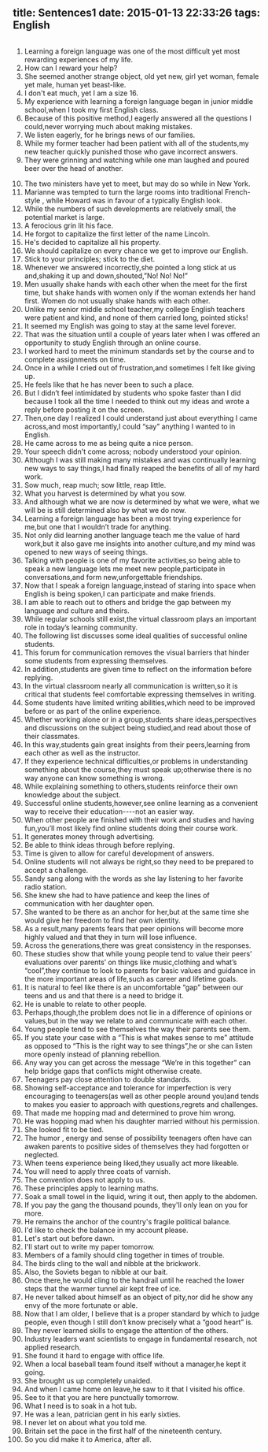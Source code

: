title: Sentences1
date: 2015-01-13 22:33:26
tags: English
---
<img src="{%view%}2015-1-13-sentences1.jpg{%suffix%}" alt=""></img>
1.	Learning a foreign language was one of the most difficult yet most rewarding experiences of my life.
2.	How can I reward your help?
3.	She seemed another strange object, old yet new, girl yet woman, female yet male, human yet beast-like.
4.	I don't eat much, yet I am a size 16.
5.	My experience with learning a foreign language began in junior middle school,when I took my first English class.
6.	Because of this positive method,I eagerly answered all the questions I could,never worrying much about making mistakes.
7.	We listen eagerly, for he brings news of our families.
8.	While my former teacher had been patient with all of the students,my new teacher quickly punished those who gave incorrect answers.
9.	They were grinning and watching while one man laughed and poured beer over the head of another.
<!--more-->
10.	The two ministers have yet to meet, but may do so while in New York.
11.	Marianne was tempted to turn the large rooms into traditional French-style , while Howard was in favour of a typically English look.
12.	While the numbers of such developments are relatively small, the potential market is large.
13.	A ferocious grin lit his face.
14.	He forgot to capitalize the first letter of the name Lincoln.
15.	He's decided to capitalize all his property.
16.	We should capitalize on every chance we get to improve our English.
17.	Stick to your principles; stick to the diet.
18.	Whenever we answered incorrectly,she pointed a long stick at us and,shaking it up and down,shouted,”No! No! No!”
19.	Men usually shake hands with each other when the meet for the first time, but shake hands with women only if the woman extends her hand first. Women do not usually shake hands with each other.
20.	Unlike my senior middle school teacher,my college English teachers were patient and kind, and none of them carried long, pointed sticks!
21.	It seemed my English was going to stay at the same level forever.
22.	That was the situation until a couple of years later when I was offered an opportunity to study English through an online course.
23.	I worked hard to meet the minimum standards set by the course and to complete assignments on time.
24.	Once in a while I cried out of frustration,and sometimes I felt like giving up.
25.	He feels like that he has never been to such a place.
26.	But I didn’t feel intimidated by students who spoke faster than I did because I took all the time I needed to think out my ideas and wrote a reply before posting it on the screen.
27.	Then,one day I realized I could understand just about everything I came across,and most importantly,I could “say” anything I wanted to in English.  
28.	He came across to me as being quite a nice person.
29.	Your speech didn't come across; nobody understood your opinion.
30.	Although I was still making many mistakes and was continually learning new ways to say things,I had finally reaped the benefits of all of my hard work.
31.	Sow much, reap much; sow little, reap little.
32.	What you harvest is determined by what you sow.
33.	And although what we are now is determined by what we were, what we will be is still determined also by what we do now.
34.	Learning a foreign language has been a most trying experience for me,but one that I wouldn’t trade for anything.
35.	Not only did learning another language teach me the value of hard work,but it also gave me insights into another culture,and my mind was opened to new ways of seeing things.
36.	Talking with people is one of my favorite activities,so being able to speak a new language lets me meet new people,participate in conversations,and form new,unforgettable friendships.
37.	Now that I speak a foreign language,instead of staring into space when English is being spoken,I can participate and make friends.
38.	I am able to reach out to others and bridge the gap between my language and culture and theirs.
39.	While regular schools still exist,the virtual classroom plays an important role in today’s learning community.
40.	The following list discusses some ideal qualities of successful online students.
41.	This forum for communication removes the visual barriers that hinder some students from expressing themselves.
42.	In addition,students are given time to reflect on the information before replying.
43.	In the virtual classroom nearly all communication is written,so it is critical that students feel comfortable expressing themselves in writing.
44.	Some students have limited writing abilities,which need to be improved before or as part of the online experience.
45.	Whether working alone or in a group,students share ideas,perspectives and discussions on the subject being studied,and read about those of their classmates.
46.	In this way,students gain great insights from their peers,learning from each other as well as the instructor.
47.	If they experience technical difficulties,or problems in understanding something about the course,they must speak up;otherwise there is no way anyone can know something is wrong.
48.	While explaining something to others,students reinforce their own knowledge about the subject.
49.	Successful online students,however,see online learning as a convenient way to receive their education----not an easier way.
50.	When other people are finished with their work and studies and having fun,you’ll most likely find online students doing their course work.
51.	It generates money through advertising.
52.	Be able to think ideas through before replying.
53.	Time is given to allow for careful development of answers.
54.	Online students will not always be right,so they need to be prepared to accept a challenge.
55.	Sandy sang along with the words as she lay listening to her favorite radio station.
56.	She knew she had to have patience and keep the lines of communication with her daughter open.
57.	She wanted to be there as an anchor for her,but at the same time she would give her freedom to find her own identity.
58.	As a result,many parents fears that peer opinions will become more highly valued and that they in turn will lose influence.
59.	Across the generations,there was great consistency in the responses.
60.	These studies show that while young people tend to value their peers’ evaluations over parents’ on things like music,clothing and what’s “cool”,they continue to look to parents for basic values and guidance in the more important areas of life,such as career and lifetime goals.
61.	It is natural to feel like there is an uncomfortable “gap” between our teens and us and that there is a need to bridge it.
62.	He is unable to relate to other people.
63.	Perhaps,though,the problem does not lie in a difference of opinions or values,but in the way we relate to and communicate with each other.
64.	Young people tend to see themselves the way their parents see them.
65.	If you state your case with a “This is what makes sense to me” attitude as opposed to “This is the right way to see things”,he or she can listen more openly instead of planning rebellion.
66.	Any way you can get across the message “We’re in this together” can help bridge gaps that conflicts might otherwise create.
67.	Teenagers pay close attention to double standards.
68.	Showing self-acceptance and tolerance for imperfection is very encouraging to teenagers(as well as other people around you)and tends to makes you easier to approach with questions,regrets and challenges.
69.	That made me hopping mad and determined to prove him wrong.
70.	He was hopping mad when his daughter married without his permission.
71.	She looked fit to be tied.
72.	The humor , energy and sense of possibility teenagers often have can awaken parents to positive sides of themselves they had forgotten or neglected.
73.	When teens experience being liked,they usually act more likeable.
74.	You will need to apply three coats of varnish.
75.	The convention does not apply to us.
76.	These principles apply to learning maths.
77.	Soak a small towel in the liquid, wring it out, then apply to the abdomen.
78.	If you pay the gang the thousand pounds, they'll only lean on you for more.
79.	He remains the anchor of the country's fragile political balance.
80.	I'd like to check the balance in my account please.
81.	Let's start out before dawn.
82.	I'll start out to write my paper tomorrow.
83.	Members of a family should cling together in times of trouble.
84.	The birds cling to the wall and nibble at the brickwork.
85.	Also, the Soviets began to nibble at our bait.
86.	Once there,he would cling to the handrail until he reached the lower steps that the warmer tunnel air kept free of ice.
87.	He never talked about himself as an object of pity,nor did he show any envy of the more fortunate or able.
88.	Now that I am older, I believe that is a proper standard by which to judge people, even though I still don’t know precisely what a “good heart” is.
89.	They never learned skills to engage the attention of the others.
90.	Industry leaders want scientists to engage in fundamental research, not applied research.
91.	She found it hard to engage with office life.
92.	When a local baseball team found itself without a manager,he kept it going.
93.	She brought us up completely unaided.
94.	And when I came home on leave,he saw to it that I visited his office.
95.	See to it that you are here punctually tomorrow.
96.	What I need is to soak in a hot tub.
97.	He was a lean, patrician gent in his early sixties.
98.	I never let on about what you told me.
99.	Britain set the pace in the first half of the nineteenth century.
100.	So you did make it to America, after all.
